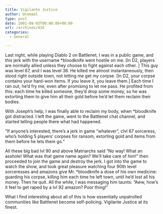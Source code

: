 ```yaml
---
title: Vigilante Justice
author: Unxmaal
type: post
date: 2001-08-03T00:00:00+00:00
url: /archives/416
categories:
  - General

---
```

Last night, while playing Diablo 2 on Battlenet, I was in a public game, and this jerk with the username *bloodknife went hostile on me. [In D2, players are normally allied unless they choose to fight against each other. ] This guy was level 67, and I was level 38. He killed me almost instantaneously, then stood right outside town, not letting me get my corpse. [In D2, your corpse contains your hard-won items. If you leave it, you leave them.] Each time I ran out, he&#8217;d fry me, even after promising to let me pass. He profited from this: each time he killed someone, they&#8217;d drop some money, so he was extorting them to give him all their gold before he&#8217;d let them reclaim their bodies. 

With Joseph&#8217;s help, I was finally able to reclaim my body, when *bloodknife got distracted. I left the game, went to the Battlenet chat channel, and started telling people there what had happened. 

&#8220;If anyone&#8217;s interested, there&#8217;s a jerk in game &#8220;whatever&#8221;, clvl 67 sorceress, who&#8217;s holding 5 players&#8217; corpses for ransom, extorting gold and items from them before he lets them go.&#8221; 

All these big bad lvl 90 and above Matriarchs said &#8220;No way! What an asshole! What was that game name again? We&#8217;ll take care of him!&#8221; then proceeded to join the game and destroy the jerk. I got into the game to watch the show, and took great pleasure watching four 90th level sorceresses and amazons give Mr. *bloodknife a dose of his own medicine: guarding his corpse, killing him each time he left town, until he&#8217;d lost all his money. Then he quit. All the while, I was messaging him taunts: &#8220;Aww, how&#8217;s it feel to get raped by a lvl 92 amazon? Poor thing!&#8221;

What I find interesting about all of this is how essentially unpatrolled communities like Battlenet become self-policing. Vigilante Justice at its finest.